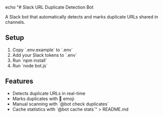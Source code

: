 echo "# Slack URL Duplicate Detection Bot

A Slack bot that automatically detects and marks duplicate URLs shared in channels.

## Setup
1. Copy \`.env.example\` to \`.env\`
2. Add your Slack tokens to \`.env\`
3. Run \`npm install\`
4. Run \`node bot.js\`

## Features
- Detects duplicate URLs in real-time
- Marks duplicates with :repeat: emoji
- Manual scanning with \`@bot check duplicates\`
- Cache statistics with \`@bot cache stats\`" > README.md

